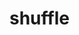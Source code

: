 # shuffle

<!-- TODO-START
TODO: Fill short description here.

## Type signature

TODO: Fill type signature down below.

```
any ⇒ any
```

## Examples

TODO: List at least one example down below.

```javascript
shuffle(); // ⇒ TODO
```

## Questions

TODO: List questions that may this function answers.
TODO-END -->
